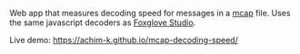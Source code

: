 Web app that measures decoding speed for messages in a [mcap](https://mcap.dev) file. Uses the same javascript decoders as [Foxglove Studio](https://studio.foxglove.dev).

Live demo: https://achim-k.github.io/mcap-decoding-speed/